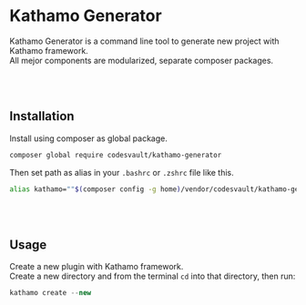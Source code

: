 # Kathamo Generator
Kathamo Generator is a command line tool to generate new project with Kathamo framework.
<br>
All mejor components are modularized, separate composer packages.

<br>
<br>

## Installation

Install using composer as global package.
```bash
composer global require codesvault/kathamo-generator
```

Then set path as alias in your `.bashrc` or `.zshrc` file like this.
```bash
alias kathamo=""$(composer config -g home)/vendor/codesvault/kathamo-generator/bin/kathamo""
```

<br>
<br>

## Usage

Create a new plugin with Kathamo framework.
<br>
Create a new directory and from the terminal `cd` into that directory, then run:

```php bash
kathamo create --new
```
